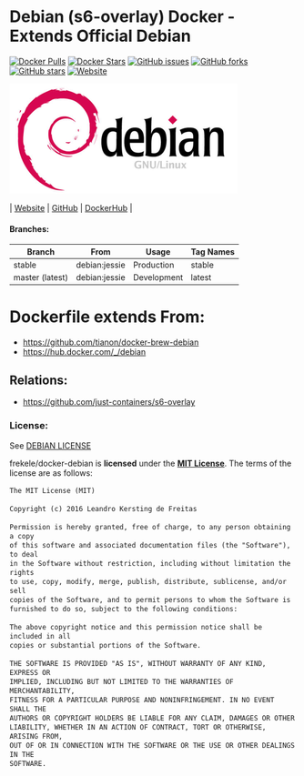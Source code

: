 # Debian (s6-overlay) Docker - Extends Official Debian

[![Docker Pulls](https://img.shields.io/docker/pulls/frekele/debian.svg)](https://hub.docker.com/r/frekele/debian/)
[![Docker Stars](https://img.shields.io/docker/stars/frekele/debian.svg)](https://hub.docker.com/r/frekele/debian/)
[![GitHub issues](https://img.shields.io/github/issues/frekele/docker-debian.svg)](https://github.com/frekele/docker-debian/issues)
[![GitHub forks](https://img.shields.io/github/forks/frekele/docker-debian.svg)](https://github.com/frekele/docker-debian/network)
[![GitHub stars](https://img.shields.io/github/stars/frekele/docker-debian.svg)](https://github.com/frekele/docker-debian/stargazers)
[![Website](https://img.shields.io/website-up-down-green-red/http/shields.io.svg)](https://frekele.github.io/docker-debian/)

[![Debian Image][DebianImage]][DebianWebsite]


| [Website]  | [GitHub]  | [DockerHub]  |


#### Branches:
| Branch           | From             | Usage        | Tag Names       |
| ---------------- | ---------------- | ------------ | --------------- |
| stable           | debian:jessie    | Production   | stable          |
| master (latest)  | debian:jessie    | Development  | latest          |


# Dockerfile extends From:
- https://github.com/tianon/docker-brew-debian
- https://hub.docker.com/_/debian


## Relations:
 - https://github.com/just-containers/s6-overlay

### License:
See [DEBIAN LICENSE]

frekele/docker-debian is **licensed** under the **[MIT License]**. The terms of the license are as follows:

    The MIT License (MIT)

    Copyright (c) 2016 Leandro Kersting de Freitas

    Permission is hereby granted, free of charge, to any person obtaining a copy
    of this software and associated documentation files (the "Software"), to deal
    in the Software without restriction, including without limitation the rights
    to use, copy, modify, merge, publish, distribute, sublicense, and/or sell
    copies of the Software, and to permit persons to whom the Software is
    furnished to do so, subject to the following conditions:

    The above copyright notice and this permission notice shall be included in all
    copies or substantial portions of the Software.

    THE SOFTWARE IS PROVIDED "AS IS", WITHOUT WARRANTY OF ANY KIND, EXPRESS OR
    IMPLIED, INCLUDING BUT NOT LIMITED TO THE WARRANTIES OF MERCHANTABILITY,
    FITNESS FOR A PARTICULAR PURPOSE AND NONINFRINGEMENT. IN NO EVENT SHALL THE
    AUTHORS OR COPYRIGHT HOLDERS BE LIABLE FOR ANY CLAIM, DAMAGES OR OTHER
    LIABILITY, WHETHER IN AN ACTION OF CONTRACT, TORT OR OTHERWISE, ARISING FROM,
    OUT OF OR IN CONNECTION WITH THE SOFTWARE OR THE USE OR OTHER DEALINGS IN THE
    SOFTWARE.

[DebianImage]: https://raw.githubusercontent.com/frekele/docker-debian/master/debian-logo.png
[DebianWebsite]: https://www.debian.org/
[Website]: https://frekele.github.io/docker-debian
[GitHub]: https://github.com/frekele/docker-debian
[DockerHub]: https://hub.docker.com/r/frekele/debian
[DEBIAN LICENSE]: https://www.debian.org/legal/licenses/
[MIT LICENSE]: https://github.com/frekele/docker-debian/blob/master/LICENSE
